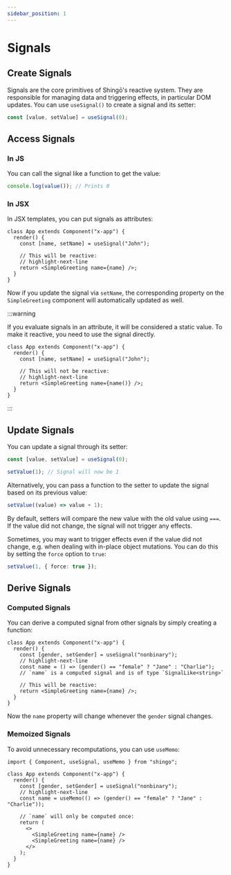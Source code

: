 ```yaml
---
sidebar_position: 1
---
```


# Signals

## Create Signals

Signals are the core primitives of Shingō's reactive system. They are
responsible for managing data and triggering effects, in particular DOM updates.
You can use `useSignal()` to create a signal and its setter:

```ts
const [value, setValue] = useSignal(0);
```

## Access Signals

### In JS

You can call the signal like a function to get the value:

```ts
console.log(value()); // Prints 0
```

### In JSX

In JSX templates, you can put signals as attributes:

```tsx
class App extends Component("x-app") {
  render() {
    const [name, setName] = useSignal("John");

    // This will be reactive:
    // highlight-next-line
    return <SimpleGreeting name={name} />;
  }
}
```

Now if you update the signal via `setName`, the corresponding property on the
`SimpleGreeting` component will automatically updated as well.

:::warning

If you evaluate signals in an attribute, it will be considered a static value.
To make it reactive, you need to use the signal directly.

```tsx
class App extends Component("x-app") {
  render() {
    const [name, setName] = useSignal("John");

    // This will not be reactive:
    // highlight-next-line
    return <SimpleGreeting name={name()} />;
  }
}
```

:::

## Update Signals

You can update a signal through its setter:

```ts
const [value, setValue] = useSignal(0);

setValue(1); // Signal will now be 1
```

Alternatively, you can pass a function to the setter to update the signal based
on its previous value:

```ts
setValue((value) => value + 1);
```

By default, setters will compare the new value with the old value using `===`.
If the value did not change, the signal will not trigger any effects.

Sometimes, you may want to trigger effects even if the value did not change,
e.g. when dealing with in-place object mutations. You can do this by setting the
`force` option to `true`:

```ts
setValue(1, { force: true });
```

## Derive Signals

### Computed Signals

You can derive a computed signal from other signals by simply creating a
function:

```tsx
class App extends Component("x-app") {
  render() {
    const [gender, setGender] = useSignal("nonbinary");
    // highlight-next-line
    const name = () => (gender() == "female" ? "Jane" : "Charlie");
    // `name` is a computed signal and is of type `SignalLike<string>`

    // This will be reactive:
    return <SimpleGreeting name={name} />;
  }
}
```

Now the `name` property will change whenever the `gender` signal changes.

### Memoized Signals

To avoid unnecessary recomputations, you can use `useMemo`:

```tsx
import { Component, useSignal, useMemo } from "shingo";

class App extends Component("x-app") {
  render() {
    const [gender, setGender] = useSignal("nonbinary");
    // highlight-next-line
    const name = useMemo(() => (gender() == "female" ? "Jane" : "Charlie"));

    // `name` will only be computed once:
    return (
      <>
        <SimpleGreeting name={name} />
        <SimpleGreeting name={name} />
      </>
    );
  }
}
```
